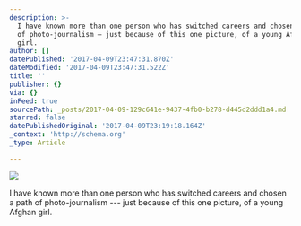 ```yaml
---
description: >-
  I have known more than one person who has switched careers and chosen a path
  of photo-journalism — just because of this one picture, of a young Afghan
  girl.
author: []
datePublished: '2017-04-09T23:47:31.870Z'
dateModified: '2017-04-09T23:47:31.522Z'
title: ''
publisher: {}
via: {}
inFeed: true
sourcePath: _posts/2017-04-09-129c641e-9437-4fb0-b278-d445d2ddd1a4.md
starred: false
datePublishedOriginal: '2017-04-09T23:19:18.164Z'
_context: 'http://schema.org'
_type: Article

---
```

![](https://the-grid-user-content.s3-us-west-2.amazonaws.com/b9987503-d6a3-401f-8229-20d1f14d8e7d.jpg)

I have known more than one person who has switched careers and chosen a path of photo-journalism --- just because of this one picture, of a young Afghan girl.